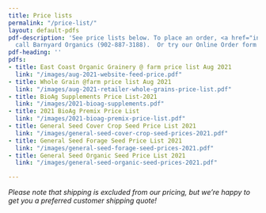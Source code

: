 ```yaml
---
title: Price lists
permalink: "/price-list/"
layout: default-pdfs
pdf-description: 'See price lists below. To place an order, <a href="info@barnyardorganics.com">email</a>   or
  call Barnyard Organics (902-887-3188).  Or try our Online Order form! '
pdf-heading: ''
pdfs:
- title: East Coast Organic Grainery @ farm price list Aug 2021
  link: "/images/aug-2021-website-feed-price.pdf"
- title: Whole Grain @farm price list Aug 2021
  link: "/images/aug-2021-retailer-whole-grains-price-list.pdf"
- title: BioAg Supplements Price List-2021
  link: "/images/2021-bioag-supplements.pdf"
- title: 2021 BioAg Premix Price List
  link: "/images/2021-bioag-premix-price-list.pdf"
- title: General Seed Cover Crop Seed Price List 2021
  link: "/images/general-seed-cover-crop-seed-prices-2021.pdf"
- title: General Seed Forage Seed Price List 2021
  link: "/images/general-seed-forage-seed-prices-2021.pdf"
- title: General Seed Organic Seed Price List 2021
  link: "/images/general-seed-organic-seed-prices-2021.pdf"

---
```

_Please note that shipping is excluded from our pricing, but we’re happy to get you a preferred customer shipping quote!_